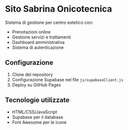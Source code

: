 # Sito Sabrina Onicotecnica

Sistema di gestione per centro estetico con:
- Prenotazioni online
- Gestione servizi e trattamenti
- Dashboard amministrativa
- Sistema di autenticazione

## Configurazione
1. Clone del repository
2. Configurazione Supabase nel file `js/supabaseClient.js`
3. Deploy su GitHub Pages

## Tecnologie utilizzate
- HTML/CSS/JavaScript
- Supabase per il database
- Font Awesome per le icone
